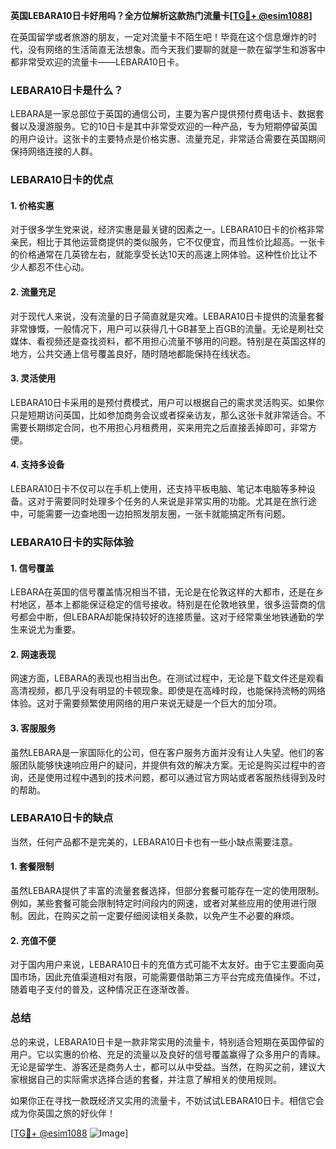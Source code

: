 **英国LEBARA10日卡好用吗？全方位解析这款热门流量卡[[TG💪+ @esim1088](https://t.me/s/esim1088)]**

在英国留学或者旅游的朋友，一定对流量卡不陌生吧！毕竟在这个信息爆炸的时代，没有网络的生活简直无法想象。而今天我们要聊的就是一款在留学生和游客中都非常受欢迎的流量卡——LEBARA10日卡。

### LEBARA10日卡是什么？

LEBARA是一家总部位于英国的通信公司，主要为客户提供预付费电话卡、数据套餐以及漫游服务。它的10日卡是其中非常受欢迎的一种产品，专为短期停留英国的用户设计。这张卡的主要特点是价格实惠、流量充足，非常适合需要在英国期间保持网络连接的人群。

### LEBARA10日卡的优点

#### 1. **价格实惠**
对于很多学生党来说，经济实惠是最关键的因素之一。LEBARA10日卡的价格非常亲民，相比于其他运营商提供的类似服务，它不仅便宜，而且性价比超高。一张卡的价格通常在几英镑左右，就能享受长达10天的高速上网体验。这种性价比让不少人都忍不住心动。

#### 2. **流量充足**
对于现代人来说，没有流量的日子简直就是灾难。LEBARA10日卡提供的流量套餐非常慷慨，一般情况下，用户可以获得几十GB甚至上百GB的流量。无论是刷社交媒体、看视频还是查找资料，都不用担心流量不够用的问题。特别是在英国这样的地方，公共交通上信号覆盖良好，随时随地都能保持在线状态。

#### 3. **灵活使用**
LEBARA10日卡采用的是预付费模式，用户可以根据自己的需求灵活购买。如果你只是短期访问英国，比如参加商务会议或者探亲访友，那么这张卡就非常适合。不需要长期绑定合同，也不用担心月租费用，买来用完之后直接丢掉即可，非常方便。

#### 4. **支持多设备**
LEBARA10日卡不仅可以在手机上使用，还支持平板电脑、笔记本电脑等多种设备。这对于需要同时处理多个任务的人来说是非常实用的功能。尤其是在旅行途中，可能需要一边查地图一边拍照发朋友圈，一张卡就能搞定所有问题。

### LEBARA10日卡的实际体验

#### 1. **信号覆盖**
LEBARA在英国的信号覆盖情况相当不错，无论是在伦敦这样的大都市，还是在乡村地区，基本上都能保证稳定的信号接收。特别是在伦敦地铁里，很多运营商的信号都会中断，但LEBARA却能保持较好的连接质量。这对于经常乘坐地铁通勤的学生来说尤为重要。

#### 2. **网速表现**
网速方面，LEBARA的表现也相当出色。在测试过程中，无论是下载文件还是观看高清视频，都几乎没有明显的卡顿现象。即使是在高峰时段，也能保持流畅的网络体验。这对于需要频繁使用网络的用户来说无疑是一个巨大的加分项。

#### 3. **客服服务**
虽然LEBARA是一家国际化的公司，但在客户服务方面并没有让人失望。他们的客服团队能够快速响应用户的疑问，并提供有效的解决方案。无论是购买过程中的咨询，还是使用过程中遇到的技术问题，都可以通过官方网站或者客服热线得到及时的帮助。

### LEBARA10日卡的缺点

当然，任何产品都不是完美的，LEBARA10日卡也有一些小缺点需要注意。

#### 1. **套餐限制**
虽然LEBARA提供了丰富的流量套餐选择，但部分套餐可能存在一定的使用限制。例如，某些套餐可能会限制特定时间段内的网速，或者对某些应用的使用进行限制。因此，在购买之前一定要仔细阅读相关条款，以免产生不必要的麻烦。

#### 2. **充值不便**
对于国内用户来说，LEBARA10日卡的充值方式可能不太友好。由于它主要面向英国市场，因此充值渠道相对有限，可能需要借助第三方平台完成充值操作。不过，随着电子支付的普及，这种情况正在逐渐改善。

### 总结

总的来说，LEBARA10日卡是一款非常实用的流量卡，特别适合短期在英国停留的用户。它以实惠的价格、充足的流量以及良好的信号覆盖赢得了众多用户的青睐。无论是留学生、游客还是商务人士，都可以从中受益。当然，在购买之前，建议大家根据自己的实际需求选择合适的套餐，并注意了解相关的使用规则。

如果你正在寻找一款既经济又实用的流量卡，不妨试试LEBARA10日卡。相信它会成为你英国之旅的好伙伴！

[[TG💪+ @esim1088](https://t.me/s/esim1088) ![Image](https://i.postimg.cc/4NQfJmqS/Snipaste-2025-05-13-00-14-12.png)]